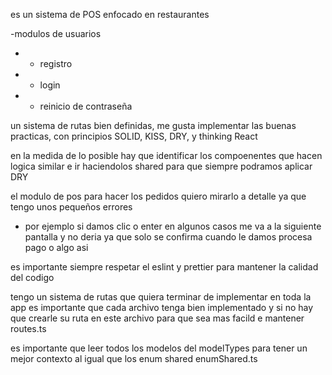 es un sistema de POS enfocado en restaurantes

-modulos de usuarios

- - registro
- - login
- - reinicio de contraseña

un sistema de rutas bien definidas, me gusta implementar las buenas practicas, con principios SOLID, KISS, DRY, y thinking React

en la medida de lo posible hay que identificar los compoenentes que hacen logica similar e ir haciendolos shared para que siempre podramos aplicar DRY

el modulo de pos para hacer los pedidos quiero mirarlo a detalle ya que tengo unos pequeños errores

- por ejemplo si damos clic o enter en algunos casos me va a la siguiente pantalla y no deria ya que solo se confirma cuando le damos procesa pago o algo asi

es importante siempre respetar el eslint y prettier para mantener la calidad del codigo

tengo un sistema de rutas que quiera terminar de implementar en toda la app es importante que cada archivo tenga bien implementado y si no hay que crearle su ruta en este archivo para que sea mas facild e mantener routes.ts

es importante que leer todos los modelos del modelTypes para tener un mejor contexto al igual que los enum shared enumShared.ts